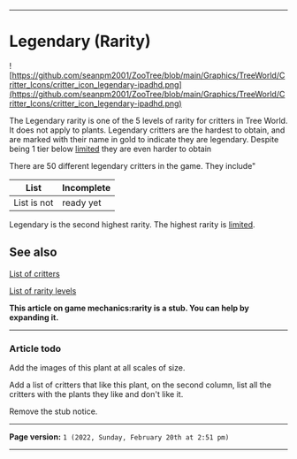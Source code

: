 
***

# Legendary (Rarity)

![https://github.com/seanpm2001/ZooTree/blob/main/Graphics/TreeWorld/Critter_Icons/critter_icon_legendary-ipadhd.png](https://github.com/seanpm2001/ZooTree/blob/main/Graphics/TreeWorld/Critter_Icons/critter_icon_legendary-ipadhd.png)

The Legendary rarity is one of the 5 levels of rarity for critters in Tree World. It does not apply to plants. Legendary critters are the hardest to obtain, and are marked with their name in gold to indicate they are legendary. Despite being 1 tier below [limited](/seanpm2001/SeansLifeArchive_Images_ThePlayForge_Tree-World/wiki//Rarity-Limited) they are even harder to obtain 

There are 50 different legendary critters in the game. They include"

List | Incomplete
---|---
List is not | ready yet

Legendary is the second highest rarity. The highest rarity is [limited](/seanpm2001/SeansLifeArchive_Images_ThePlayForge_Tree-World/wiki//Rarity-Limited/).

## See also

[List of critters](https://github.com/seanpm2001/SeansLifeArchive_Images_ThePlayForge_Tree-World/wiki/List-of-Critters/)

[List of rarity levels](https://github.com/seanpm2001/SeansLifeArchive_Images_ThePlayForge_Tree-World/wiki/List-of-Rarity-levels/)

**This article on game mechanics:rarity is a stub. You can help by expanding it.**

***

### Article todo

Add the images of this plant at all scales of size.

Add a list of critters that like this plant, on the second column, list all the critters with the plants they like and don't like it.

Remove the stub notice.

***

**Page version:** `1 (2022, Sunday, February 20th at 2:51 pm)`

***

